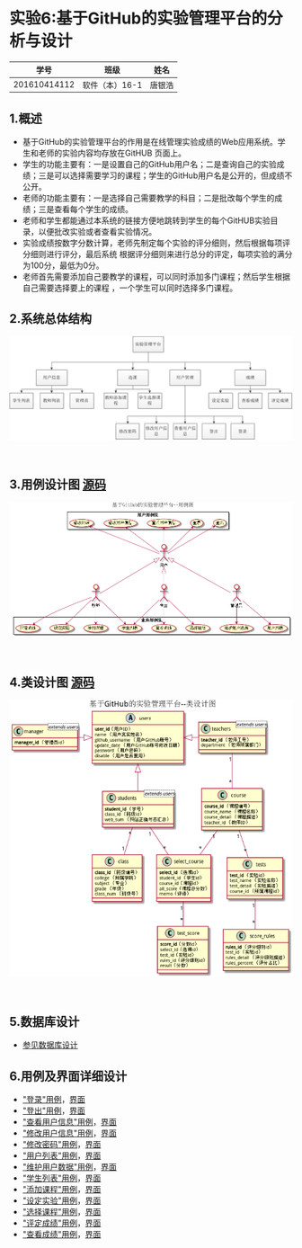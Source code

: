 # 实验6:基于GitHub的实验管理平台的分析与设计

|学号|班级|姓名|
|----|------|----|
|201610414112|软件（本）16-1|唐银浩|

## 1.概述
* 基于GitHub的实验管理平台的作用是在线管理实验成绩的Web应用系统。学生和老师的实验内容均存放在GitHUB 页面上。
* 学生的功能主要有：一是设置自己的GitHub用户名；二是查询自己的实验成绩；三是可以选择需要学习的课程；学生的GitHub用户名是公开的，但成绩不公开。
* 老师的功能主要有：一是选择自己需要教学的科目；二是批改每个学生的成绩；三是查看每个学生的成绩。
* 老师和学生都能通过本系统的链接方便地跳转到学生的每个GitHUB实验目录，以便批改实验或者查看实验情况。
* 实验成绩按数字分数计算，老师先制定每个实验的评分细则，然后根据每项评分细则进行评分，最后系统
根据评分细则来进行总分的评定，每项实验的满分为100分，最低为0分。
* 老师首先需要添加自己要教学的课程，可以同时添加多门课程；然后学生根据自己需要选择要上的课程
，一个学生可以同时选择多门课程。

## 2.系统总体结构
![img](./picture/系统总体结构.png)

<br>

## 3.用例设计图 [源码](./puml/SystemCase.puml)
![img](./picture/SystemCase.png)

<br>

## 4.类设计图 [源码](./puml/SystemClass.puml)
![img](./picture/SystemClass.png)

<br>

## 5.数据库设计

* [参见数据库设计](./Markdown/DataBase.md)

## 6.用例及界面详细设计
* ["登录"用例](./Markdown/LoginInfo.md)，[界面](https://tyh97.github.io/is_analysis_terminal_pages/)
* ["登出"用例](./Markdown/LoginOut.md)，[界面](https://tyh97.github.io/is_analysis_terminal_pages/top.html)
* ["查看用户信息"用例](./Markdown/UserInfo.md)，[界面](https://tyh97.github.io/is_analysis_terminal_pages/userinfo.html)
* ["修改用户信息"用例](./Markdown/ModifyUserInfo.md)，[界面](https://tyh97.github.io/is_analysis_terminal_pages/modifyuserinfo.html)
* ["修改密码"用例](./Markdown/ModifyPassword.md)，[界面](https://tyh97.github.io/is_analysis_terminal_pages/modifypassword.html)
* ["用户列表"用例](./Markdown/AllUserList.md)，[界面](https://tyh97.github.io/is_analysis_terminal_pages/studenlist.html)
* ["维护用户数据"用例](./Markdown/MaintainUserInfo.md)，[界面](https://tyh97.github.io/is_analysis_terminal_pages/addcourse.html)
* ["学生列表"用例](./Markdown/AllStudentList.md)，[界面](https://tyh97.github.io/is_analysis_terminal_pages/studenlist.html)
* ["添加课程"用例](./Markdown/AddCourse.md)，[界面](https://tyh97.github.io/is_analysis_terminal_pages/addcourse_1.html)
* ["设定实验"用例](./Markdown/AddTests.md)，[界面](https://tyh97.github.io/is_analysis_terminal_pages/addtests.html)
* ["选择课程"用例](./Markdown/SelectCourse.md)，[界面](https://tyh97.github.io/is_analysis_terminal_pages/selectcourse.html)
* ["评定成绩"用例](./Markdown/JudgeScore.md)，[界面](https://tyh97.github.io/is_analysis_terminal_pages/judgescore.html)
* ["查看成绩"用例](./Markdown/CheckScore.md)，[界面](https://tyh97.github.io/is_analysis_terminal_pages/chackscore.html)








